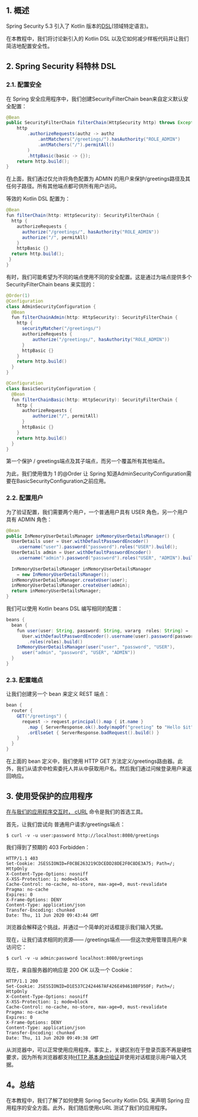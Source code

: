 ## 1. 概述

Spring Security 5.3 引入了 Kotlin 版本的[DSL](https://www.baeldung.com/java-config-spring-security)(领域特定语言)。

在本教程中，我们将讨论新引入的 Kotlin DSL 以及它如何减少样板代码并让我们简洁地配置安全性。

## 2. Spring Security 科特林 DSL

### 2.1. 配置安全

在 Spring 安全应用程序中，我们创建SecurityFilterChain bean来自定义默认安全配置：

```java
@Bean
public SecurityFilterChain filterChain(HttpSecurity http) throws Exception {
    http
        .authorizeRequests(authz -> authz
            .antMatchers("/greetings/").hasAuthority("ROLE_ADMIN")
            .antMatchers("/").permitAll()
        )
        .httpBasic(basic -> {});
    return http.build();
}

```

在上面，我们通过仅允许将角色配置为 ADMIN 的用户来保护/greetings路径及其任何子路径。所有其他端点都可供所有用户访问。

等效的 Kotlin DSL 配置为：

```java
@Bean
fun filterChain(http: HttpSecurity): SecurityFilterChain {
  http {
    authorizeRequests {
      authorize("/greetings/", hasAuthority("ROLE_ADMIN"))
      authorize("/", permitAll)
    }
    httpBasic {}
  return http.build();
 }
}

```

有时，我们可能希望为不同的端点使用不同的安全配置。这是通过为端点提供多个SecurityFilterChain beans 来实现的：

```java
@Order(1)
@Configuration
class AdminSecurityConfiguration {
  @Bean
  fun filterChainAdmin(http: HttpSecurity): SecurityFilterChain {
    http {
      securityMatcher("/greetings/")
      authorizeRequests {
          authorize("/greetings/", hasAuthority("ROLE_ADMIN"))
      }
      httpBasic {}
    }
    return http.build()
  }
}

@Configuration
class BasicSecurityConfiguration {
  @Bean
  fun filterChainBasic(http: HttpSecurity): SecurityFilterChain {
    http {
      authorizeRequests {
          authorize("/", permitAll)
      }
      httpBasic {}
    }
    return http.build()
  }
}
```

第一个保护 / greetings端点及其子端点，而另一个覆盖所有其他端点。

为此，我们使用值为 1 的@Order 让 Spring 知道AdminSecurityConfiguration需要在BasicSecurityConfiguration之前应用。

### 2.2. 配置用户

为了验证配置，我们需要两个用户，一个普通用户具有 USER 角色，另一个用户具有 ADMIN 角色：

```java
@Bean
public InMemoryUserDetailsManager inMemoryUserDetailsManager() {
  UserDetails user = User.withDefaultPasswordEncoder()
    .username("user").password("password").roles("USER").build();
  UserDetails admin = User.withDefaultPasswordEncoder()
    .username("admin").password("password").roles("USER", "ADMIN").build();
	
  InMemoryUserDetailsManager inMemoryUserDetailsManager 
    = new InMemoryUserDetailsManager();
  inMemoryUserDetailsManager.createUser(user);
  inMemoryUserDetailsManager.createUser(admin);
  return inMemoryUserDetailsManager;
}
```

我们可以使用 Kotlin beans DSL 编写相同的配置：

```java
beans {
  bean {
    fun user(user: String, password: String, vararg  roles: String) =
      User.withDefaultPasswordEncoder().username(user).password(password)
        .roles(roles).build()
    InMemoryUserDetailsManager(user("user", "password", "USER"), 
	  user("admin", "password", "USER", "ADMIN"))
  }
}
```

### 2.3. 配置端点

让我们创建另一个 bean 来定义 REST 端点：

```java
bean {
  router {
    GET("/greetings") {
      request -> request.principal().map { it.name }
        .map { ServerResponse.ok().body(mapOf("greeting" to "Hello $it")) }
        .orElseGet { ServerResponse.badRequest().build() }
    }
  }
}
```

在上面的 bean 定义中，我们使用 HTTP GET 方法定义/greetings路由器。此外，我们从请求中检索委托人并从中获取用户名。然后我们通过问候登录用户来返回响应。

## 3. 使用受保护的应用程序

[在与我们的应用程序交互时， cURL](https://www.baeldung.com/curl-rest) 命令是我们的首选工具。 

首先，让我们尝试向 普通用户请求/greetings端点：

```shell
$ curl -v -u user:password http://localhost:8080/greetings
```

我们得到了预期的 403 Forbidden：

```shell
HTTP/1.1 403
Set-Cookie: JSESSIONID=F0CBE263219CDCEDD28DE2F0C8DE3A75; Path=/; HttpOnly
X-Content-Type-Options: nosniff
X-XSS-Protection: 1; mode=block
Cache-Control: no-cache, no-store, max-age=0, must-revalidate
Pragma: no-cache
Expires: 0
X-Frame-Options: DENY
Content-Type: application/json
Transfer-Encoding: chunked
Date: Thu, 11 Jun 2020 09:43:44 GMT
```

浏览器会解释这个挑战，并通过一个简单的对话框提示我们输入凭据。

现在，让我们请求相同的资源—— /greetings端点——但这次使用管理员用户来访问它：

```shell
$ curl -v -u admin:password localhost:8080/greetings
```

现在，来自服务器的响应是 200 OK 以及一个 Cookie：

```shell
HTTP/1.1 200
Set-Cookie: JSESSIONID=D1E537C2424467AF426E494610BF950F; Path=/; HttpOnly
X-Content-Type-Options: nosniff
X-XSS-Protection: 1; mode=block
Cache-Control: no-cache, no-store, max-age=0, must-revalidate
Pragma: no-cache
Expires: 0
X-Frame-Options: DENY
Content-Type: application/json
Transfer-Encoding: chunked
Date: Thu, 11 Jun 2020 09:49:38 GMT
```

从浏览器中，可以正常使用应用程序。事实上，关键区别在于登录页面不再是硬性要求，因为所有浏览器都支持[HTTP 基本身份验证](https://www.baeldung.com/spring-security-basic-authentication)并使用对话框提示用户输入凭据。

## 4。总结

在本教程中，我们了解了如何使用 Spring Security Kotlin DSL 来声明 Spring 应用程序的安全方面。此外，我们随后使用cURL 测试了我们的应用程序。